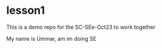# lesson1
This is a demo repo for the SC-SEe-Oct23 to work together


My name is  Ummar, am im doing SE
